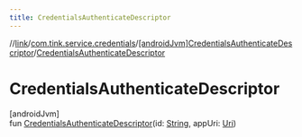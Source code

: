 ```yaml
---
title: CredentialsAuthenticateDescriptor
---
```

//[link](../../../index.html)/[com.tink.service.credentials](../index.html)/[[androidJvm]CredentialsAuthenticateDescriptor](index.html)/[CredentialsAuthenticateDescriptor](-credentials-authenticate-descriptor.html)



# CredentialsAuthenticateDescriptor



[androidJvm]\
fun [CredentialsAuthenticateDescriptor](-credentials-authenticate-descriptor.html)(id: [String](https://kotlinlang.org/api/latest/jvm/stdlib/kotlin/-string/index.html), appUri: [Uri](https://developer.android.com/reference/kotlin/android/net/Uri.html))





